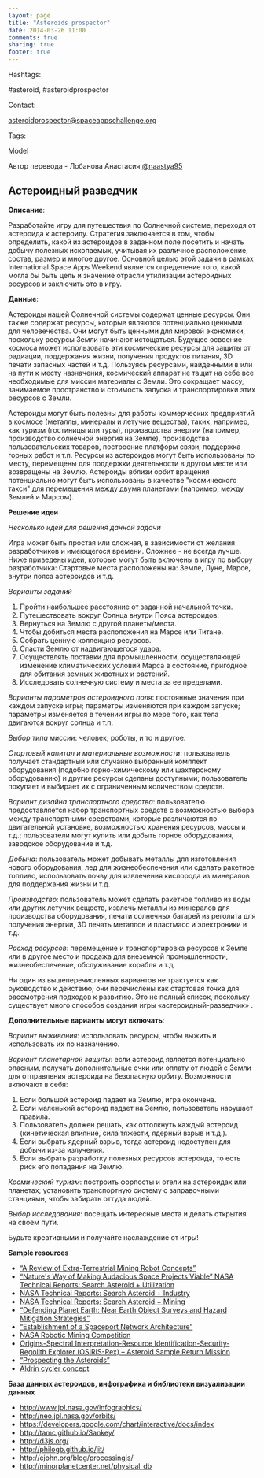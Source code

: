 ```yaml
---
layout: page
title: "Asteroids prospector"
date: 2014-03-26 11:00
comments: true
sharing: true
footer: true
---
```

Hashtags:

\#asteroid, \#asteroidprospector

Contact:

asteroidprospector@spaceappschallenge.org

Tags:

Model

Автор перевода - Лобанова Анастасия <a href="https://twitter.com/naastya95">@naastya95</a>

## Астероидный разведчик

**Описание**:

Разработайте игру для путешествия по Солнечной системе, переходя от астероида к астероиду.
Стратегия заключается в том, чтобы определить, какой из астероидов в заданном поле посетить и начать добычу полезных ископаемых, учитывая их различное расположение, состав, размер и многое другое.
Основной целью этой задачи в рамках International Space Apps Weekend является определение того, какой могла бы быть цель и значение отрасли утилизации астероидных ресурсов и заключить это в игру.

**Данные**:

Астероиды нашей Cолнечной системы содержат ценные ресурсы.
Они также содержат ресурсы, которые являются потенциально ценными для человечества.
Они могут быть ценными для мировой экономики, поскольку ресурсы Земли начинают истощаться.
Будущее освоение космоса может использовать эти  космические ресурсы для защиты от радиации, поддержания жизни, получения продуктов питания, 3D печати запасных частей и т.д.
Пользуясь ресурсами, найденными в или на пути к месту назначения, космический аппарат не тащит на себе все необходимые для миссии материалы с Земли.
Это сокращает массу, занимаемое пространство и стоимость запуска и транспортировки этих ресурсов с Земли.

Астероиды могут быть полезны для работы коммерческих предприятий в космосе (металлы, минералы и летучие вещества), таких, например, как туризм (гостиницы или туры), производства энергии (например, производство солнечной энергия на Земле), производства пользовательских товаров, построение платформ связи, поддержка горных работ и т.п. 
Ресурсы из астероидов могут быть использованы по месту, перемещены для поддержки деятельности в другом месте или возвращены на Землю.
Астероиды  вблизи орбит вращения потенциально могут быть использованы в качестве "космического такси" для перемещения между двумя планетами (например, между Землей и Марсом).

**Решение идеи**

*Несколько идей для решения данной задачи*

Игра может быть простая или сложная, в зависимости от желания разработчиков и имеющегося времени.
Сложнее - не всегда лучше. Ниже приведены идеи, которые могут быть включены в игру по выбору разработчика:
Стартовые места расположены на: Земле, Луне, Марсе, внутри пояса астероидов и т.д.

*Варианты заданий* 

1. Пройти наибольшее расстояние от заданной начальной точки.
2. Путешествовать вокруг Солнца внутри Пояса астероидов.
3. Вернуться на Землю с другой планеты/места.
4. Чтобы добиться места расположения на Марсе или Титане.
5. Собрать ценную коллекцию ресурсов.
6. Спасти Землю от надвигающегося удара.
7. Осуществлять поставки для промышленности, осуществляющей изменение климатических условий Марса в состояние, пригодное для обитания земных животных и растений.
8. Исследовать солнечную систему и места за ее пределами.

*Варианты параметров астероидного поля*: постоянные значения при каждом запуске игры; параметры изменяются при каждом запуске; параметры изменяется в течении игры по мере того, как тела двигаются вокруг солнца и т.п.

*Выбор типа миссии*: человек, роботы, и то и другое.

*Стартовый капитал и материальные возможности*: пользователь получает стандартный или случайно выбранный комплект оборудования (подобно горно-химическому или шахтерскому оборудованию) и другие ресурсы сделаны доступными; пользователь покупает и выбирает их с ограниченным количеством средств.

*Вариант дизайна транспортного средства*: пользователю предоставляется набор транспортных средств с возможностью выбора между транспортными средствами, которые различаются по двигательной установке, возможностью хранения ресурсов, массы и т.д.; пользователи могут купить или добыть горное оборудования, заводское оборудование и т.д.

*Добыча*: пользователь может добывать металлы для изготовления нового оборудования, лед для жизнеобеспечения или сделать ракетное топливо, использовать почву для извлечения кислорода из минералов для поддержания жизни и т.д.

*Производство*: пользователь может сделать ракетное топливо из воды или других летучих веществ, извлечь металлы из минералов для производства оборудования, печати солнечных батарей из реголита для получения энергии, 3D печать металлов и пластмасс и электроники и т.д.

*Расход ресурсов*: перемещение и транспортировка ресурсов к Земле или в другое место и продажа для внеземной промышленности, жизнеобеспечение, обслуживание корабля и т.д.

Ни один из вышеперечисленных вариантов не трактуется как руководство к действию; они перечислены как стартовая точка для рассмотрения подходов к развитию. Это не полный список, поскольку существует много способов создания игры «астероидный-разведчик» .

**Дополнительные варианты могут включать**:

*Вариант выживания*: использовать ресурсы, чтобы выжить и использовать их по назначению.

*Вариант планетарной защиты*: если астероид является потенциально опасным, получать дополнительные очки или оплату от людей с Земли для отправления астероида на безопасную орбиту. Возможности включают в себя: 

1. Если большой астероид падает на Землю, игра окончена.
2. Если маленький астероид падает на Землю, пользователь нарушает правила.
3. Пользователь должен решать, как оттолкнуть каждый астероид (кинетическая влияние, сила тяжести, ядерный взрыв и т.д.).
4. Если выбрать ядерный взрыв, тогда астероид недоступен для добычи из-за излучения.
5. Если выбрать разработку полезных ресурсов астероида, то есть риск его попадания на Землю.

*Космический туризм*: построить форпосты и отели на астероидах или планетах; установить транспортную систему с заправочными станциями, чтобы забирать оттуда людей.

*Выбор исследования*: посещать интересные места и делать открытия на своем пути. 

Будьте креативными и получайте наслаждение от игры!

**Sample resources**

* <a href="http://ntrs.nasa.gov/search.jsp?R=20120008777&amp;hterms=mueller+asteroid+asteroid&amp;qs=Ntx%3Dmode%2Bmatchall%7Cmode%2520matchall%26Ntk%3DAll%7CAuthor-Name%26N%3D0%26No%3D10%26Ntt%3Dasteroid%7Cmueller" >“A Review of Extra-Terrestrial Mining Robot Concepts” </a> 
* <a href="http://ntrs.nasa.gov/search.jsp?R=20110016183&amp;hterms=asteroid+industry&amp;qs=Ntx%3Dmode%2Bmatchallany%26Ntk%3DAll%26N%3D4294128800%26Ntt%3Dasteroid%2Bindustry" >“Nature's Way of Making Audacious Space Projects Viable” </a> <a href="http://ntrs.nasa.gov/search.jsp?Ntx=mode+matchallany&amp;Ntk=All&amp;N=0&amp;Ntt=asteroid+utilization"> NASA Technical Reports: Search Asteroid + Utilization </a>
* <a href="http://ntrs.nasa.gov/search.jsp?Ntx=mode+matchallany&amp;Ntk=All&amp;N=0&amp;Ntt=asteroid+industry">NASA Technical Reports: Search Asteroid + Industry </a>
* <a href="http://ntrs.nasa.gov/search.jsp?N=0&amp;Ntk=All&amp;Ntt=asteroid%20mining&amp;Ntx=mode%20matchallpartial">NASA Technical Reports: Search Asteroid + Mining </a> 
* <a href="http://www.nap.edu/catalog.php?record_id=12842">“Defending Planet Earth: Near Earth Object Surveys and Hazard Mitigation Strategies”</a> 
* <a href="http://ntrs.nasa.gov/search.jsp?R=20120015766&amp;hterms=20120015766&amp;qs=N%3D0%26Ntk%3DAll%26Ntt%3D20120015766%26Ntx%3Dmode%2520matchallpartial" >“Establishment of a Spaceport Network Architecture” </a>
* <a href="http://www.nasa.gov/offices/education/centers/kennedy/technology/nasarmc.html">NASA Robotic Mining Competition</a>
* <a href="http://osiris-rex.lpl.arizona.edu/">Origins-Spectral Interpretation-Resource Identification-Security-Regolith Explorer (OSIRIS-Rex) – Asteroid Sample Return Mission </a>
* <a href="http://gslibir.gsfc.nasa.gov/colloquia/4552">“Prospecting the Asteroids”</a>
* <a href="http://en.wikipedia.org/wiki/Mars_cycler">Aldrin cycler concept</a>

**База данных астероидов, инфографика и библиотеки визуализации данных** 

* <a href="http://www.jpl.nasa.gov/infographics/">http://www.jpl.nasa.gov/infographics/</a>
* <a href="http://neo.jpl.nasa.gov/orbits/">http://neo.jpl.nasa.gov/orbits/</a>
* <a href="https://developers.google.com/chart/interactive/docs/index">https://developers.google.com/chart/interactive/docs/index</a>
* <a href="http://tamc.github.io/Sankey/">http://tamc.github.io/Sankey/</a>
* <a href="http://d3js.org/">http://d3js.org/</a>
* <a href="http://philogb.github.io/jit/">http://philogb.github.io/jit/</a>
* <a href="http://ejohn.org/blog/processingjs/">http://ejohn.org/blog/processingjs/</a>
* <a href="http://minorplanetcenter.net/physical_db">http://minorplanetcenter.net/physical_db </a>

